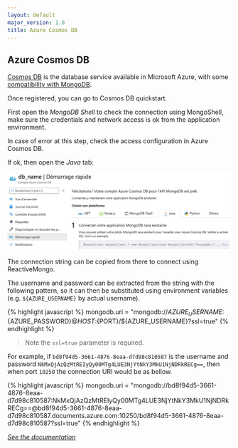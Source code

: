 ```yaml
---
layout: default
major_version: 1.0
title: Azure Cosmos DB
---
```


## Azure Cosmos DB

[Cosmos DB](https://docs.microsoft.com/en-us/azure/cosmos-db/introduction) is the database service available in Microsoft Azure, with some [compatibility with MongoDB](https://www.mongodb.com/cloud/atlas/compare).

Once registered, you can go to Cosmos DB quickstart.

First open the *MongoDB Shell* to check the connection using MongoShell, make sure the credentials and network access is ok from the application environment.

In case of error at this step, check the access configuration in Azure Cosmos DB.

If ok, then open the *Java* tab:

<img src="../images/azure-cosmos.png" alt="Cosmos DB quickstart - Connection string" class="screenshot" />

The connection string can be copied from there to connect using ReactiveMongo.

The username and password can be extracted from the string with the following pattern, so it can then be substituted using environment variables (e.g. `${AZURE_USERNAME}` by actual username).

{% highlight javascript %}
mongodb.uri = "mongodb://${AZURE_USERNAME}:${AZURE_PASSWORD}@${HOST}:${PORT}/${AZURE_USERNAME}?ssl=true"
{% endhighlight %}

> Note the `ssl=true` parameter is required.

For example, if `bd8f94d5-3661-4876-8eaa-d7d98c810587` is the username and password `NkMxQjAzQzMtREIyQy00MTg4LUE3NjYtNkY3MkU1NjNDRkRECg==`, then when port `10250` the connection URI would be as bellow.

{% highlight javascript %}
mongodb.uri = "mongodb://bd8f94d5-3661-4876-8eaa-d7d98c810587:NkMxQjAzQzMtREIyQy00MTg4LUE3NjYtNkY3MkU1NjNDRkRECg==@bd8f94d5-3661-4876-8eaa-d7d98c810587.documents.azure.com:10250/bd8f94d5-3661-4876-8eaa-d7d98c810587?ssl=true"
{% endhighlight %}

*[See the documentation](./connect-database.html)*
